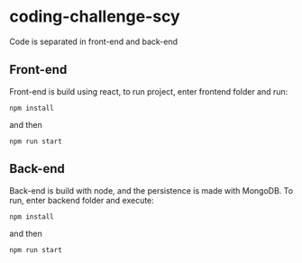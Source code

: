 # coding-challenge-scy

Code is separated in front-end and back-end

## Front-end

Front-end is build using react, to run project, enter frontend folder and run:

```
npm install
```

and then 

```
npm run start
```


## Back-end

Back-end is build with node, and the persistence is made with MongoDB.
To run, enter backend folder and execute:

```
npm install
```

and then 

```
npm run start
```
